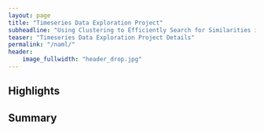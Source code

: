 ```yaml
---
layout: page
title: "Timeseries Data Exploration Project"
subheadline: "Using Clustering to Efficiently Search for Similarities in Timeseries Data"
teaser: "Timeseries Data Exploration Project Details"
permalink: "/naml/"
header:
    image_fullwidth: "header_drop.jpg"
---
```


## Highlights

## Summary
